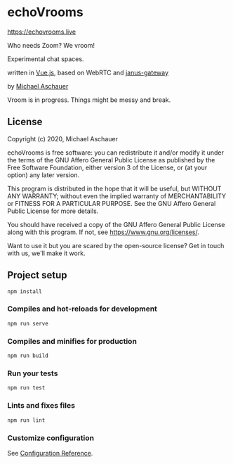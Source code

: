 # echoVrooms

https://echovrooms.live

Who needs Zoom? We vroom!

Experimental chat spaces.

written in [Vue.js](https://vuejs.org/), based on WebRTC and [janus-gateway](https://janus.conf.meetecho.com/) 

by [Michael Aschauer](https://m.ash.to/)

Vroom is in progress. Things might be messy and break.



## License



Copyright (c) 2020, Michael Aschauer

echoVrooms is free software: you can redistribute it and/or modify it under the terms of the GNU Affero General Public License as published by the Free Software Foundation, either version 3 of the License, or (at your option) any later version.

This program is distributed in the hope that it will be useful, but WITHOUT ANY WARRANTY; without even the implied warranty of MERCHANTABILITY or FITNESS FOR A PARTICULAR PURPOSE.  See the GNU Affero General Public License for more details.

You should have received a copy of the GNU Affero General Public License along with this program. If not, see https://www.gnu.org/licenses/.

Want to use it but you are scared by the open-source license? 
Get in touch with us, we'll make it work.



## Project setup

```
npm install
```

### Compiles and hot-reloads for development

```
npm run serve
```

### Compiles and minifies for production

```
npm run build
```

### Run your tests

```
npm run test
```

### Lints and fixes files

```
npm run lint
```

### Customize configuration

See [Configuration Reference](https://cli.vuejs.org/config/).

